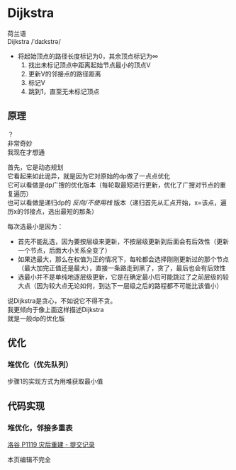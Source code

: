 ---
---

# Dijkstra

荷兰语\
Dijkstra /ˈdaɪkstrə/

+ 将起始顶点的路径长度标记为0，其余顶点标记为$\infty$
  1. 找出未标记顶点中距离起始节点最小的顶点V
  2. 更新V的邻接点的路径距离
  3. 标记V
  4. 跳到1，直至无未标记顶点

## 原理

？\
非常奇妙\
我现在才想通

首先，它是动态规划\
它看起来如此诡异，就是因为它对原始的dp做了一点点优化\
它可以看做是dp广搜的优化版本（每轮取最短进行更新，优化了广搜对节点的重复遍历）\
也可以看做是递归dp的 *反向/不使用栈* 版本（递归首先从汇点开始，x=该点，遍历x的邻接点，选出最短的那条）

每次选最小是因为：

+ 首先不能乱选，因为要按层级来更新，不按层级更新到后面会有后效性（更新一个节点，后面大小关系全变了）
+ 如果选最大，那么在权值为正的情况下，每轮都会选择刚刚更新过的那个节点（最大加完正值还是最大），直接一条路走到黑了，贪了，最后也会有后效性
+ 选最小并不是单纯地逐层级更新，它是在确定最小后可能跳过了之前层级的较大点（因为较大点无论如何，到达下一层级之后的路程都不可能比该值小）

说Dijkstra是贪心，不如说它不得不贪。\
我更倾向于像上面这样描述Dijkstra\
就是一般dp的优化版

## 优化

### 堆优化（优先队列）

步骤1的实现方式为用堆获取最小值

## 代码实现

### 堆优化，邻接多重表

[洛谷 P1119 灾后重建 - 提交记录](https://www.luogu.com.cn/record/96267527)

本页编辑不完全
